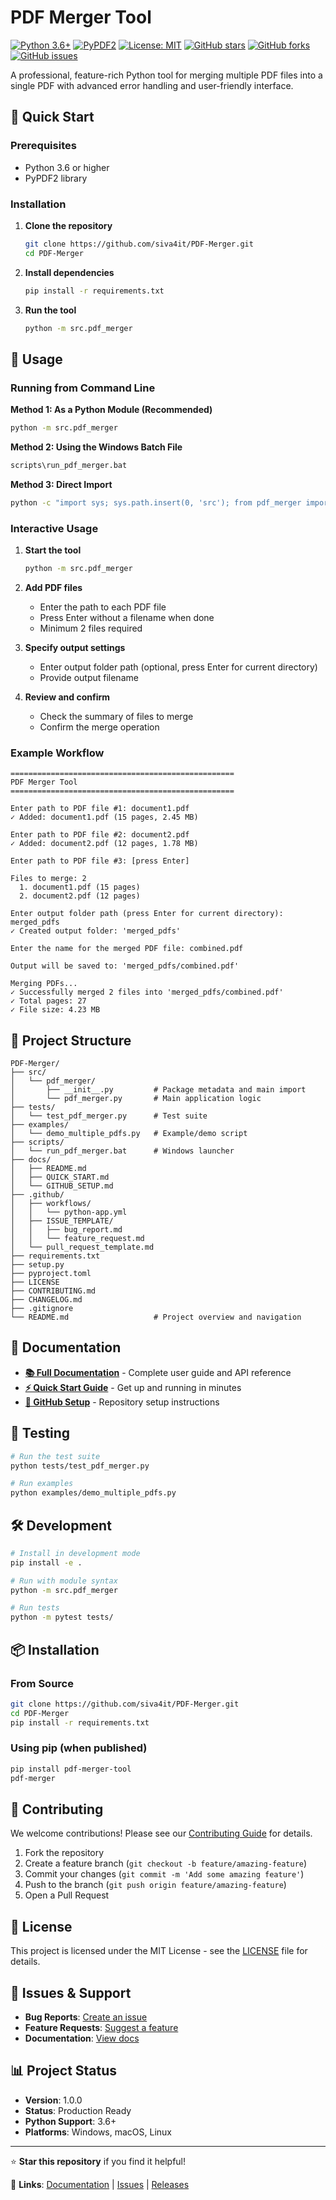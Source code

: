 # PDF Merger Tool

[![Python 3.6+](https://img.shields.io/badge/python-3.6+-blue.svg)](https://www.python.org/downloads/)
[![PyPDF2](https://img.shields.io/badge/PyPDF2-3.0.0+-green.svg)](https://pypi.org/project/PyPDF2/)
[![License: MIT](https://img.shields.io/badge/License-MIT-yellow.svg)](https://opensource.org/licenses/MIT)
[![GitHub stars](https://img.shields.io/github/stars/siva4it/PDF-Merger.svg)](https://github.com/siva4it/PDF-Merger/stargazers)
[![GitHub forks](https://img.shields.io/github/forks/siva4it/PDF-Merger.svg)](https://github.com/siva4it/PDF-Merger/network)
[![GitHub issues](https://img.shields.io/github/issues/siva4it/PDF-Merger.svg)](https://github.com/siva4it/PDF-Merger/issues)

A professional, feature-rich Python tool for merging multiple PDF files into a single PDF with advanced error handling and user-friendly interface.

## 🚀 Quick Start

### Prerequisites
- Python 3.6 or higher
- PyPDF2 library

### Installation

1. **Clone the repository**
   ```bash
   git clone https://github.com/siva4it/PDF-Merger.git
   cd PDF-Merger
   ```

2. **Install dependencies**
   ```bash
   pip install -r requirements.txt
   ```

3. **Run the tool**
   ```bash
   python -m src.pdf_merger
   ```

## 📖 Usage

### Running from Command Line

**Method 1: As a Python Module (Recommended)**
```cmd
python -m src.pdf_merger
```

**Method 2: Using the Windows Batch File**
```cmd
scripts\run_pdf_merger.bat
```

**Method 3: Direct Import**
```cmd
python -c "import sys; sys.path.insert(0, 'src'); from pdf_merger import main; main()"
```

### Interactive Usage

1. **Start the tool**
   ```bash
   python -m src.pdf_merger
   ```

2. **Add PDF files**
   - Enter the path to each PDF file
   - Press Enter without a filename when done
   - Minimum 2 files required

3. **Specify output settings**
   - Enter output folder path (optional, press Enter for current directory)
   - Provide output filename

4. **Review and confirm**
   - Check the summary of files to merge
   - Confirm the merge operation

### Example Workflow

```
==================================================
PDF Merger Tool
==================================================

Enter path to PDF file #1: document1.pdf
✓ Added: document1.pdf (15 pages, 2.45 MB)

Enter path to PDF file #2: document2.pdf
✓ Added: document2.pdf (12 pages, 1.78 MB)

Enter path to PDF file #3: [press Enter]

Files to merge: 2
  1. document1.pdf (15 pages)
  2. document2.pdf (12 pages)

Enter output folder path (press Enter for current directory): merged_pdfs
✓ Created output folder: 'merged_pdfs'

Enter the name for the merged PDF file: combined.pdf

Output will be saved to: 'merged_pdfs/combined.pdf'

Merging PDFs...
✓ Successfully merged 2 files into 'merged_pdfs/combined.pdf'
✓ Total pages: 27
✓ File size: 4.23 MB
```

## 📁 Project Structure

```
PDF-Merger/
├── src/
│   └── pdf_merger/
│       ├── __init__.py         # Package metadata and main import
│       └── pdf_merger.py       # Main application logic
├── tests/
│   └── test_pdf_merger.py      # Test suite
├── examples/
│   └── demo_multiple_pdfs.py   # Example/demo script
├── scripts/
│   └── run_pdf_merger.bat      # Windows launcher
├── docs/
│   ├── README.md
│   ├── QUICK_START.md
│   └── GITHUB_SETUP.md
├── .github/
│   ├── workflows/
│   │   └── python-app.yml
│   ├── ISSUE_TEMPLATE/
│   │   ├── bug_report.md
│   │   └── feature_request.md
│   └── pull_request_template.md
├── requirements.txt
├── setup.py
├── pyproject.toml
├── LICENSE
├── CONTRIBUTING.md
├── CHANGELOG.md
├── .gitignore
└── README.md                   # Project overview and navigation
```

## 📖 Documentation

- **[📚 Full Documentation](docs/README.md)** - Complete user guide and API reference
- **[⚡ Quick Start Guide](docs/QUICK_START.md)** - Get up and running in minutes
- **[🔧 GitHub Setup](docs/GITHUB_SETUP.md)** - Repository setup instructions

## 🧪 Testing

```bash
# Run the test suite
python tests/test_pdf_merger.py

# Run examples
python examples/demo_multiple_pdfs.py
```

## 🛠️ Development

```bash
# Install in development mode
pip install -e .

# Run with module syntax
python -m src.pdf_merger

# Run tests
python -m pytest tests/
```

## 📦 Installation

### From Source
```bash
git clone https://github.com/siva4it/PDF-Merger.git
cd PDF-Merger
pip install -r requirements.txt
```

### Using pip (when published)
```bash
pip install pdf-merger-tool
pdf-merger
```

## 🤝 Contributing

We welcome contributions! Please see our [Contributing Guide](CONTRIBUTING.md) for details.

1. Fork the repository
2. Create a feature branch (`git checkout -b feature/amazing-feature`)
3. Commit your changes (`git commit -m 'Add some amazing feature'`)
4. Push to the branch (`git push origin feature/amazing-feature`)
5. Open a Pull Request

## 📄 License

This project is licensed under the MIT License - see the [LICENSE](LICENSE) file for details.

## 🐛 Issues & Support

- **Bug Reports**: [Create an issue](https://github.com/siva4it/PDF-Merger/issues/new?template=bug_report.md)
- **Feature Requests**: [Suggest a feature](https://github.com/siva4it/PDF-Merger/issues/new?template=feature_request.md)
- **Documentation**: [View docs](docs/README.md)

## 📊 Project Status

- **Version**: 1.0.0
- **Status**: Production Ready
- **Python Support**: 3.6+
- **Platforms**: Windows, macOS, Linux

---

⭐ **Star this repository** if you find it helpful!

🔗 **Links**: [Documentation](docs/README.md) | [Issues](https://github.com/siva4it/PDF-Merger/issues) | [Releases](https://github.com/siva4it/PDF-Merger/releases) 